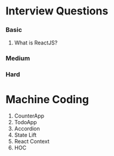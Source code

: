 # Interview Questions

### Basic

1. What is ReactJS?

### Medium

### Hard

# Machine Coding

1. CounterApp
2. TodoApp
3. Accordion
4. State Lift
5. React Context
6. HOC
